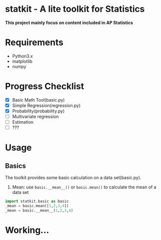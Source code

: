 # statkit - A lite toolkit for Statistics
**This project mainly focus on content included in AP Statistics**
# Requirements
- Python3.x
- matplotlib
- numpy

# Progress Checklist
- [x] Basic Math Tool(basic.py)
- [x] Simple Regression(regression.py)
- [x] Probability(probability.py)
- [ ] Multivariate regression
- [ ] Estimation
- [ ] ???

# Usage
## Basics
The toolkit provides some basic calculation on a data set(basic.py).

1. Mean: use `basic.__mean__()` or `basic.mean()` to calculate the mean of a data set
```python
import statkit.basic as basic
_mean = basic.mean([1,2,3,4])
_mean = basic.__mean__(1,2,3,4)
```

# Working...
